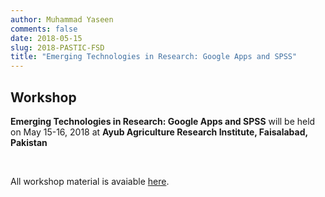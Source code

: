 ```yaml
---
author: Muhammad Yaseen
comments: false
date: 2018-05-15
slug: 2018-PASTIC-FSD
title: "Emerging Technologies in Research: Google Apps and SPSS"
---
```


## Workshop

**Emerging Technologies in Research: Google Apps and SPSS** will be held on May 15-16, 2018 at **Ayub Agriculture Research Institute, Faisalabad, Pakistan**

&nbsp;

All workshop material is avaiable [here](https://myaseen208.netlify.com/myaseen208/2018-05-15-pastic-fsd/).
